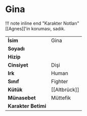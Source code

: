 # Gina   
!!! note inline end "Karakter Notları"  
	[[Agnes]]'in koruması, sadık.     
  
|  |  |  
|---|---|  
| **İsim** | Gina |  
| **Soyadı** |  |  
| **Hizip** |  |  
| **Cinsiyet** | Dişi |  
| **Irk** | Human |  
| **Sınıf** | Fighter |  
| **Kütük** | [[Altbrück]] |  
| **Münasebet** | Müttefik |  
| **Karakter Betimi** |  |  
  
  
